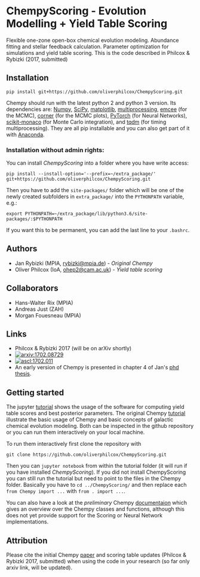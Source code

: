 # ChempyScoring - Evolution Modelling + Yield Table Scoring
Flexible one-zone open-box chemical evolution modeling. Abundance fitting and stellar feedback calculation. Parameter optimization for simulations and yield table scoring. This is the code described in Philcox & Rybizki (2017, submitted)

## Installation

```
pip install git+https://github.com/oliverphilcox/ChempyScoring.git
```
Chempy should run with the latest python 2 and python 3 version.
Its dependencies are: [Numpy](http://numpy.scipy.org/), [SciPy](http://www.scipy.org/), [matplotlib](http://matplotlib.sourceforge.net/), [multiprocessing](https://docs.python.org/2/library/multiprocessing.html#module-multiprocessing), [emcee](http://dan.iel.fm/emcee/current/) (for the MCMC), [corner](http://corner.readthedocs.io/en/latest/) (for the MCMC plots), [PyTorch](http://pytorch.org/) (for Neural Networks), [scikit-monaco](https://pypi.python.org/pypi/scikit-monaco) (for Monte Carlo integration), and [tqdm](https://pypi.python.org/pypi/tqdm) (for timing multiprocessing). They are all pip installable and you can also get part of it with [Anaconda](https://www.continuum.io/downloads).

### Installation without admin rights:
You can install *ChempyScoring* into a folder where you have write access:
```
pip install --install-option='--prefix=~/extra_package/' git+https://github.com/oliverphilcox/ChempyScoring.git
```
Then you have to add the `site-packages/` folder which will be one of the newly created subfolders in `extra_package/` into the ```PYTHONPATH``` variable, e.g.:
```
export PYTHONPATH=~/extra_package/lib/python3.6/site-packages/:$PYTHONPATH
```
If you want this to be permanent, you can add the last line to your `.bashrc`.


## Authors
- Jan Rybizki (MPIA, rybizki@mpia.de) - *Original Chempy*
- Oliver Philcox (IoA, ohep2@cam.ac.uk) - *Yield table scoring*

## Collaborators
- Hans-Walter Rix (MPIA)
- Andreas Just (ZAH)
- Morgan Fouesneau (MPIA)

## Links
- Philcox & Rybizki 2017 (will be on arXiv shortly)
- <a href="http://arxiv.org/abs/1702.08729"><img src="http://img.shields.io/badge/arXiv-1702.08729-orange.svg?style=flat" alt="arxiv:1702.08729" /></a>
- <a href="http://ascl.net/1702.011"><img src="https://img.shields.io/badge/ascl-1702.011-blue.svg?colorB=262255" alt="ascl:1702.011" /></a>
- An early version of Chempy is presented in chapter 4 of Jan's [phd thesis](http://nbn-resolving.de/urn:nbn:de:bsz:16-heidok-199349).

## Getting started
The jupyter [tutorial](https://github.com/oliverphilcox/ChempyScoring/blob/master/Scoring%20%26%20Parameter%20Choice%20Tutorial.ipynb) shows the usage of the software for computing yield table scores and best posterior parameters. The original Chempy [tutorial](https://github.com/oliverphilcox/ChempyScoring/old_tutorials) illustrate the basic usage of Chempy and basic concepts of galactic chemical evolution modeling. Both can be inspected in the github repository or you can run them interactively on your local machine. 

To run them interactively first clone the repository with
```
git clone https://github.com/oliverphilcox/ChempyScoring.git
```
Then you can ```jupyter notebook``` from within the tutorial folder (it will run if you have installed *ChempyScoring*). 
If you did not install ChempyScoring you can still run the tutorial but need to point to the files in the Chempy folder. Basically you have to ```cd ../ChempyScoring/``` and then replace each ```from Chempy import ...``` with ```from . import ...```.

You can also have a look at the *preliminary* Chempy [documentaion](http://www.mpia.de/homes/rybizki/html/index.html) which gives an overview over the Chempy classes and functions, although this does not yet provide support for the Scoring or Neural Network implementations.

## Attribution
Please cite the initial Chempy [paper](https://arxiv.org/abs/1702.08729) and scoring table updates (Philcox & Rybizki 2017, submitted) when using the code in your research (so far only arxiv link, will be updated).
